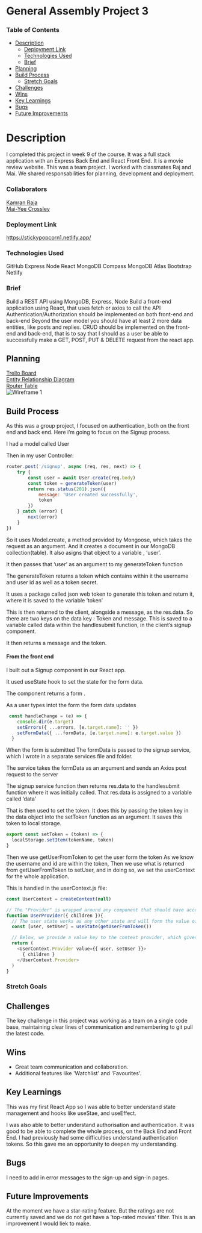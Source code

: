 # General Assembly Project 3

### Table of Contents
* [Description](#description)
    - [Deployment Link](#deployment-link)
    - [Technologies Used](#technologies-used)
    - [Brief](#brief)
* [Planning](#planning)
* [Build Process](#build-process)
    - [Stretch Goals](#stretch-goals)
* [Challenges](#challenges)
* [Wins](#wins)
* [Key Learnings](#key-learnings)
* [Bugs](#bugs)
* [Future Improvements](#future-improvements)

# Description
I completed this project in week 9 of the course. It was a full stack application with an Express Back End and React Front End. It is a movie review website. This was a team project. I worked with classmates Raj and Mai. We shared responsabilities for planning, development and deployment.

### Collaborators
[Kamran Raja](https://github.com/Kam-Gemini)\
[Mai-Yee Crossley](https://github.com/maiyeecrossley)

### Deployment Link 
https://stickypopcorn1.netlify.app/


### Technologies Used
GitHub
Express
Node
React
MongoDB Compass
MongoDB Atlas
Bootstrap
Netlify


### Brief
Build a REST API using MongoDB, Express, Node
Build a front-end application using React, that uses fetch or axios to call the API
Authentication/Authorization should be implemented on both front-end and back-end
Beyond the user model you should have at least 2 more data entities, like posts and replies.
CRUD should be implemented on the front-end and back-end, that is to say that I should as a user be able to successfully make a GET, POST, PUT & DELETE request from the react app.



## Planning
[Trello Board](https://trello.com/b/qLbGLI4H/sticky-popcorn-app)\
[Entity Relationship Diagram](https://dbdiagram.io/d/StickyPopcorn-67a5d3a3263d6cf9a05e3be6)\
[Router Table](https://docs.google.com/spreadsheets/d/1dBa-vcvxqSvyo68SDoe2hoy5MUcR_3tIvn12t-FFFl8/edit?usp=sharing)\
![Wireframe 1](https://res.cloudinary.com/dpv0j8frj/image/upload/v1743495653/wireframe_z2hmqa.png)

## Build Process
As this was a group project, I focused on authentication, both on the front end and back end. Here i’m going to focus on the Signup process.

I had a model called User

Then in my user Controller:

```.js
router.post('/signup', async (req, res, next) => {
    try {
        const user = await User.create(req.body)
        const token = generateToken(user)
        return res.status(201).json({
            message: 'User created successfully',
            token
        })
    } catch (error) {
        next(error)
    }
})
```

So it uses Model.create, a method provided by Mongoose, which takes the request as an argument. And it creates a document in our MongoDB collection(table). It also asigns that object to a variable , ‘user’.


It then passes that ‘user’ as an argument to my generateToken function

The generateToken returns a token which contains within it the username and user id as well as a token secret.

It uses a package called json web token  to generate this token and return it, where it is saved to the variable ‘token’

This is then returned to the client, alongside a message, as the res.data. So there are two keys on the data key : Token and message. 
This is saved to a variable called data within the handlesubmit function, in the client’s signup component.


It then returns a message and the token. 

 #### From the front end

I built out a Signup component in our React app.

It used useState hook to set the state for the form data.

The component returns a form .

As a user types intot the form the form data updates

```.js
 const handleChange = (e) => {
    console.dir(e.target)
    setErrors({ ...errors, [e.target.name]: '' })
    setFormData({ ...formData, [e.target.name]: e.target.value })
  }
```

When the form is submitted
The formData is passed to the signup service, which I wrote in a separate services file and folder.

The service takes the formData as an argument and sends an Axios post request to the server


The signup service function then returns res.data to the handlesubmit function where it was initially called.
That res.data is assigned to a variable called ‘data’

That is then used to set the token. It does this by passing the token key in the data object into the setToken function as an argument. It saves this token to local storage. 

```.js
export const setToken = (token) => {
  localStorage.setItem(tokenName, token)
}
```

Then we use getUserFromToken to get the user form the token 
As we know the username and id are within the token, 
Then we use what is returned from getUserFromToken to setUser, and in doing so, we set the userContext for the whole application.

This is handled in the userContext.js file:
```.js
const UserContext = createContext(null)

// The "Provider" is wrapped around any component that should have access to the above context
function UserProvider({ children }){
  // The user state works as any other state and will form the value of our user context
  const [user, setUser] = useState(getUserFromToken())

  // Below, we provide a value key to the context provider, which gives any component access to the user and setUser values
  return (
    <UserContext.Provider value={{ user, setUser }}>
      { children }
    </UserContext.Provider>
  )
}
```



### Stretch Goals


## Challenges
The key challenge in this project was working as a team on a single code base, maintaining clear lines of communication and remembering to git pull the latest code.



## Wins
- Great team communication and collaboration.
- Additional features like 'Watchlist' and 'Favourites'.

## Key Learnings

This was my first React App so I was able to better understand state management and hooks like useStae, and useEffect.

I was also able to better understand authorisation and authentication. It was good to be able to complete the whole process, on the Back End and Front End. I had previously had some difficulties understand authentication tokens. So this gave me an opportunity to deepen my understanding.

## Bugs
I need to add in error messages to the sign-up and sign-in pages.

## Future Improvements
At the moment we have a star-rating feature. But the ratings are not currently saved and we do not get have a 'top-rated movies' filter. This is an improvement I would liek to make.
